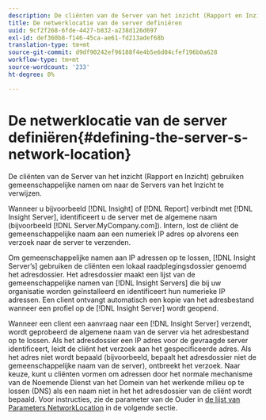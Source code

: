 ```yaml
---
description: De cliënten van de Server van het inzicht (Rapport en Inzicht) gebruiken gemeenschappelijke namen om naar de Servers van het Inzicht te verwijzen.
title: De netwerklocatie van de server definiëren
uuid: 9cf2f268-6fde-4427-b832-a238d126d697
exl-id: def360b8-f146-45ca-ae61-fd213adef68b
translation-type: tm+mt
source-git-commit: d9df90242ef96188f4e4b5e6d04cfef196b0a628
workflow-type: tm+mt
source-wordcount: '233'
ht-degree: 0%

---
```


# De netwerklocatie van de server definiëren{#defining-the-server-s-network-location}

De cliënten van de Server van het inzicht (Rapport en Inzicht) gebruiken gemeenschappelijke namen om naar de Servers van het Inzicht te verwijzen.

Wanneer u bijvoorbeeld [!DNL Insight] of [!DNL Report] verbindt met [!DNL Insight Server], identificeert u de server met de algemene naam (bijvoorbeeld [!DNL Server.MyCompany.com]). Intern, lost de cliënt de gemeenschappelijke naam aan een numeriek IP adres op alvorens een verzoek naar de server te verzenden.

Om gemeenschappelijke namen aan IP adressen op te lossen, [!DNL Insight Server’s] gebruiken de cliënten een lokaal raadplegingsdossier genoemd het adresdossier. Het adresdossier maakt een lijst van de gemeenschappelijke namen van [!DNL Insight Servers] die bij uw organisatie worden geïnstalleerd en identificeert hun numerieke IP adressen. Een client ontvangt automatisch een kopie van het adresbestand wanneer een profiel op de [!DNL Insight Server] wordt geopend.

Wanneer een client een aanvraag naar een [!DNL Insight Server] verzendt, wordt geprobeerd de algemene naam van de server via het adresbestand op te lossen. Als het adresdossier een IP adres voor de gevraagde server identificeert, leidt de cliënt het verzoek aan het gespecificeerde adres. Als het adres niet wordt bepaald (bijvoorbeeld, bepaalt het adresdossier niet de gemeenschappelijke naam van de server), ontbreekt het verzoek. Naar keuze, kunt u cliënten vormen om adressen door het normale mechanisme van de Noemende Dienst van het Domein van het werkende milieu op te lossen (DNS) als een naam niet in het het adresdossier van de cliënt wordt bepaald. Voor instructies, zie de parameter van de Ouder in [de lijst van Parameters NetworkLocation](../../../../../home/c-inst-svr/c-install-ins-svr/t-install-proc-inst-svr-dpu/c-svrs-ntwk-loc/c-ntwk-loc.md#concept-18587827cbd24805801caa86bc816e05) in de volgende sectie.
